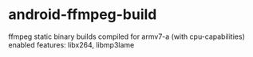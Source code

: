 android-ffmpeg-build
====================

ffmpeg static binary builds compiled for armv7-a (with cpu-capabilities)
enabled features: libx264, libmp3lame
